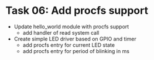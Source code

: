 # Task 06: Add procfs support

+ Update hello_world module with procfs support
  - add handler of read system call
+ Create simple LED driver based on GPIO and timer
  - add procfs entry for current LED state
  - add procfs entry for period of blinking in ms 
